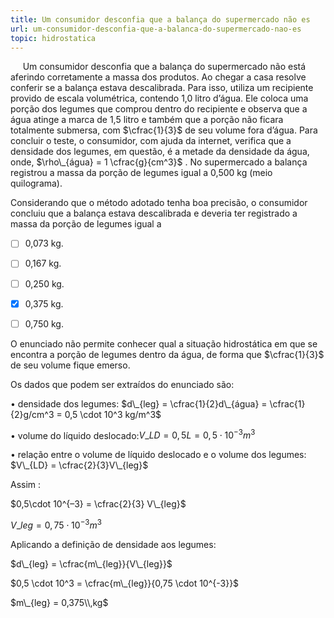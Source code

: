 ```yaml
---
title: Um consumidor desconfia que a balança do supermercado não es
url: um-consumidor-desconfia-que-a-balanca-do-supermercado-nao-es
topic: hidrostatica
---
```



     Um consumidor desconfia que a balança do supermercado não está aferindo corretamente a massa dos produtos. Ao chegar a casa resolve conferir se a balança estava descalibrada. Para isso, utiliza um recipiente provido de escala volumétrica, contendo 1,0 litro d’água. Ele coloca uma porção dos legumes que comprou dentro do recipiente e observa que a água atinge a marca de 1,5 litro e também que a porção não ficara totalmente submersa, com $\cfrac{1}{3}$ de seu volume fora d’água. Para concluir o teste, o consumidor, com ajuda da internet, verifica que a densidade dos legumes, em questão, é a metade da densidade da água, onde, $\rho\_{água} = 1 \cfrac{g}{cm^3}$ . No supermercado a balança registrou a massa da porção de legumes igual a 0,500 kg (meio quilograma).

Considerando que o método adotado tenha boa precisão, o consumidor concluiu que a balança estava descalibrada e deveria ter registrado a massa da porção de legumes igual a



- [ ] 0,073 kg.
- [ ] 0,167 kg.
- [ ] 0,250 kg.
- [x] 0,375 kg.
- [ ] 0,750 kg.


O enunciado não permite conhecer qual a situação hidrostática em que se encontra a porção de legumes dentro da água, de forma que $\cfrac{1}{3}$ de seu volume fique emerso.

Os dados que podem ser extraídos do enunciado são:

• densidade dos legumes: $d\_{leg} = \cfrac{1}{2}d\_{água} = \cfrac{1}{2}g/cm^3 = 0,5 \cdot 10^3 kg/m^3$

• volume do líquido deslocado:$V\_{LD} = 0,5L = 0,5 \cdot 10^{-3}m^3$

• relação entre o volume de líquido deslocado e o volume dos legumes: $V\_{LD} = \cfrac{2}{3}V\_{leg}$

Assim :

$0,5\cdot 10^{–3} = \cfrac{2}{3} V\_{leg}$

$V\_{leg} = 0,75 \cdot 10^{-3} m^3$

Aplicando a definição de densidade aos legumes:

$d\_{leg} = \cfrac{m\_{leg}}{V\_{leg}}$

$0,5 \cdot 10^3 = \cfrac{m\_{leg}}{0,75 \cdot 10^{-3}}$

$m\_{leg} = 0,375\\,kg$
